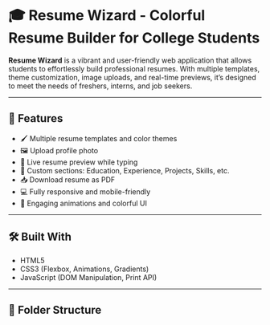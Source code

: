 # 🎓 Resume Wizard - Colorful Resume Builder for College Students

**Resume Wizard** is a vibrant and user-friendly web application that allows students to effortlessly build professional resumes. With multiple templates, theme customization, image uploads, and real-time previews, it’s designed to meet the needs of freshers, interns, and job seekers.

---

## 🚀 Features

- 🖌️ Multiple resume templates and color themes  
- 🖼️ Upload profile photo  
- 🧾 Live resume preview while typing  
- 🧰 Custom sections: Education, Experience, Projects, Skills, etc.  
- 📥 Download resume as PDF  
- 💻 Fully responsive and mobile-friendly  
- 🎉 Engaging animations and colorful UI  

---

## 🛠️ Built With

- HTML5  
- CSS3 (Flexbox, Animations, Gradients)  
- JavaScript (DOM Manipulation, Print API)

---



## 📂 Folder Structure

